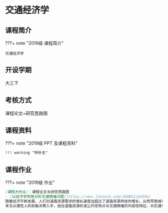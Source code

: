 # 交通经济学

## 课程简介

???+ note "2019级 课程简介"

    交通经济学

## 开设学期

大三下

## 考核方式

课程论文+研究思路图

## 课程资料

???+ note "2019级 PPT 及课程资料"

```markdown
!!! warning "待补全"
```

## 课程作业

???+ note "2019级 作业"

```markdown
[课程大作业]：课程论文与研究思路图
- [以经济学视角分析交通拥堵问题](https://wwv.lanzouh.com/iKAKK1s6o59e)
随着经济不断发展，人们对道路资源需求的增长速度远超过了道路资源供给的增长，从而导致城市道路发生交通拥堵，交通拥堵问题日益严重势必会影响到整个城市的发展水平，是急待解决的问题。本文试图寻找交通拥堵背后隐含的经济学原理，从经济学角度对我国城市交通道路拥堵问题进行分析。
本文从理性人的权衡决策入手，结合道路资源的准公共性特点与交通拥堵的外部性特征，对交通中的供给和需求关系进行深入探讨，分析拥堵产生的原因。并将经济学中的供求关系推广到交通拥堵中，利用更符合交通拥堵规律的需求/性能曲线，对停车管理、拥堵收费和发展公共交通三种措施对交通拥堵产生的影响进行分析，发现三种措施都可以有效缓解交通拥堵问题，但是为了兼顾效率和公平实现未来可持续发展，应当优先考虑加大力度发展公共交通。
```
